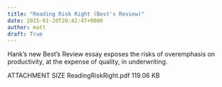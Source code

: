 ```yaml
---
title: "Reading Risk Right (Best's Review)"
date: 2015-01-20T20:42:47+0000
author: matt
draft: True
---
```

Hank’s new Best’s Review essay exposes the risks of overemphasis on productivity, at the expense of quality, in underwriting.

ATTACHMENT    SIZE
ReadingRiskRight.pdf    119.06 KB
